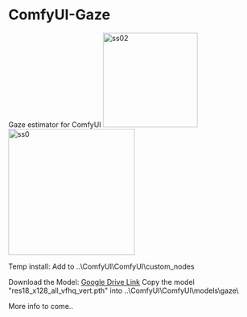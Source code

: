 # ComfyUI-Gaze
Gaze estimator for ComfyUI
<img width="188" alt="ss02" src="https://github.com/user-attachments/assets/91d1bd3b-9bf2-4056-b2b1-12726787fd87" />
<img width="251" alt="ss0" src="https://github.com/user-attachments/assets/e37452cd-30fc-47e3-a64b-298c845443fa" />

Temp install:
Add to ..\ComfyUI\ComfyUI\custom_nodes

Download the Model: [Google Drive Link](https://drive.google.com/file/d/1aVbPD51-8EqpJ89TqiTr40pmrpk6iESl/view)
Copy the model "res18_x128_all_vfhq_vert.pth" into ..\ComfyUI\ComfyUI\models\gaze\


More info to come..
